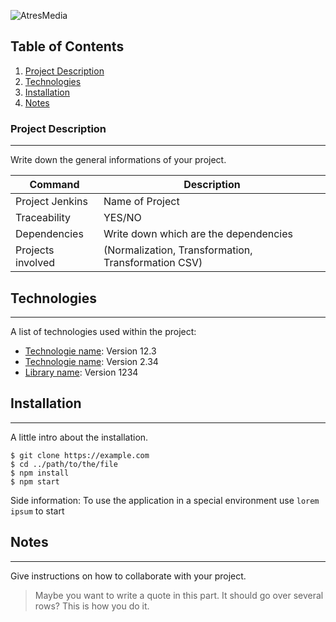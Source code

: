 ![AtresMedia](https://www.atresmediacorporacion.com/public/img/rc-television.svg)
## Table of Contents
1. [Project Description](#project-description)
2. [Technologies](#technologies)
3. [Installation](#installation)
4. [Notes](#notes)
### Project Description
***

Write down the general informations of your project.

| Command | Description |
| --- | --- |
| Project Jenkins | Name of Project |
| Traceability | YES/NO |
| Dependencies | Write down which are the dependencies |
| Projects involved | (Normalization, Transformation, Transformation CSV) |


## Technologies
***

A list of technologies used within the project:
* [Technologie name](https://example.com): Version 12.3 
* [Technologie name](https://example.com): Version 2.34
* [Library name](https://example.com): Version 1234


## Installation
***
A little intro about the installation. 
```
$ git clone https://example.com
$ cd ../path/to/the/file
$ npm install
$ npm start
```
Side information: To use the application in a special environment use ```lorem ipsum``` to start

## Notes
***
Give instructions on how to collaborate with your project.
> Maybe you want to write a quote in this part. 
> It should go over several rows?
> This is how you do it.

